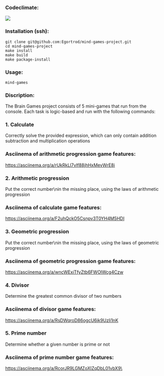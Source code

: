 ### Сodeclimate:
<a href="https://codeclimate.com/github/Egortrod/mind-games-project/maintainability"><img src="https://api.codeclimate.com/v1/badges/3ed57a1dde9b2423eaab/maintainability" /></a>

### Installation (ssh):
```
git clone git@github.com:Egortrod/mind-games-project.git
cd mind-games-project
make install
make build
make package-install
```

### Usage:
```
mind-games
```

### Discription:
The Brain Games project consists of 5 mini-games that run from the console. Each task is logic-based and run with the following commands:

   ### 1. Calculate
Correctly solve the provided expression, which can only contain addition subtraction and multiplication operations

### Asciinema of arithmetic progression game features:
https://asciinema.org/a/rUkRkLl7vlf88jhHxMevWrE8i

   ### 2. Arithmetic progression 
Put the correct number\nin the missing place, using the laws of arithmetic progression

### Asciinema of calculate game features:
https://asciinema.org/a/F2uhQckO5Csnpv3T0YH4M5HDI

   ### 3. Geometric progression 
Put the correct number\nin the missing place, using the laws of geometric progression

### Asciinema of geometric progression  game features:
https://asciinema.org/a/wncWExiTfyZtb6FWOlWcg4Czw

   ### 4. Divisor
Determine the greatest common divisor of two numbers

### Asciinema of divisor game features:
https://asciinema.org/a/RsDWqroD86ogcU6ik9Uzli1nK

   ### 5. Prime number 
Determine whether a given number is prime or not

### Asciinema of prime number game features:
https://asciinema.org/a/RcorJR9LGMZoXIZqDbL01vbX9\

<!-- ### Problems: -->
<!-- 1. There are no difficulties in games 2-5; (fixed)-->
<!-- 2. There is no victory counter; (fixed)-->
<!-- 3. There is no configured pyproject; (fixed)-->
<!-- 4. Not everywhere there are alerts for incorrect conclusions; (fixed)-->
<!-- 5. There is no customized README file; (fixed)-->
<!-- 6. Need to refactor all scripts in /games (dup blocks;. (fixed)-->
<!-- 7. Add all asciinemas. (fixed) -->